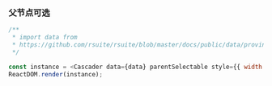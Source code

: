 ### 父节点可选

<!--start-code-->

```js
/**
 * import data from
 * https://github.com/rsuite/rsuite/blob/master/docs/public/data/province-simplified.json
 */

const instance = <Cascader data={data} parentSelectable style={{ width: 224 }} />;
ReactDOM.render(instance);
```

<!--end-code-->
